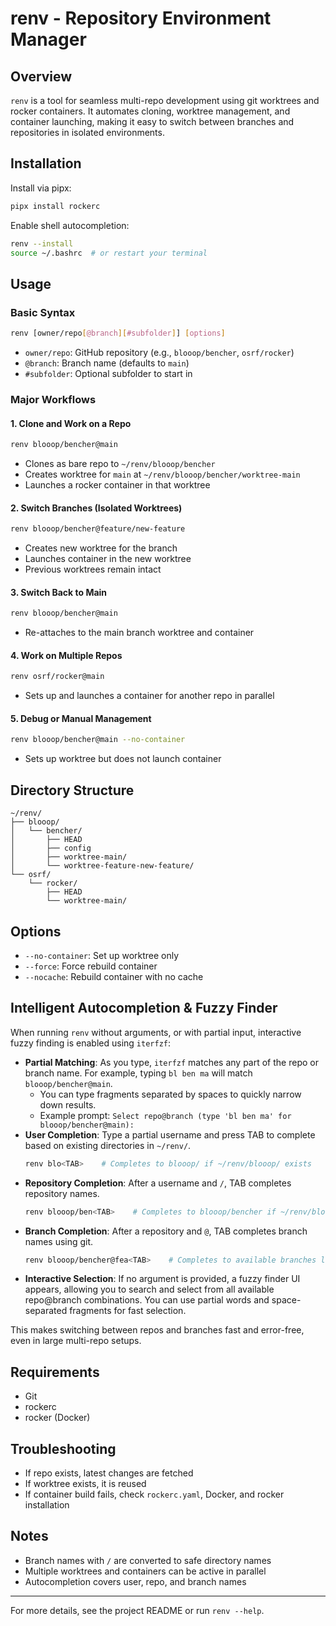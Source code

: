 # renv - Repository Environment Manager

## Overview

`renv` is a tool for seamless multi-repo development using git worktrees and rocker containers. It automates cloning, worktree management, and container launching, making it easy to switch between branches and repositories in isolated environments.

## Installation

Install via pipx:
```bash
pipx install rockerc
```

Enable shell autocompletion:
```bash
renv --install
source ~/.bashrc  # or restart your terminal
```

## Usage

### Basic Syntax
```bash
renv [owner/repo[@branch][#subfolder]] [options]
```
- `owner/repo`: GitHub repository (e.g., `blooop/bencher`, `osrf/rocker`)
- `@branch`: Branch name (defaults to `main`)
- `#subfolder`: Optional subfolder to start in

### Major Workflows

#### 1. Clone and Work on a Repo
```bash
renv blooop/bencher@main
```
- Clones as bare repo to `~/renv/blooop/bencher`
- Creates worktree for `main` at `~/renv/blooop/bencher/worktree-main`
- Launches a rocker container in that worktree

#### 2. Switch Branches (Isolated Worktrees)
```bash
renv blooop/bencher@feature/new-feature
```
- Creates new worktree for the branch
- Launches container in the new worktree
- Previous worktrees remain intact

#### 3. Switch Back to Main
```bash
renv blooop/bencher@main
```
- Re-attaches to the main branch worktree and container

#### 4. Work on Multiple Repos
```bash
renv osrf/rocker@main
```
- Sets up and launches a container for another repo in parallel

#### 5. Debug or Manual Management
```bash
renv blooop/bencher@main --no-container
```
- Sets up worktree but does not launch container

## Directory Structure
```
~/renv/
├── blooop/
│   └── bencher/
│       ├── HEAD
│       ├── config
│       ├── worktree-main/
│       └── worktree-feature-new-feature/
└── osrf/
    └── rocker/
        ├── HEAD
        └── worktree-main/
```

## Options
- `--no-container`: Set up worktree only
- `--force`: Force rebuild container
- `--nocache`: Rebuild container with no cache

## Intelligent Autocompletion & Fuzzy Finder

When running `renv` without arguments, or with partial input, interactive fuzzy finding is enabled using `iterfzf`:

- **Partial Matching**: As you type, `iterfzf` matches any part of the repo or branch name. For example, typing `bl ben ma` will match `blooop/bencher@main`.
  - You can type fragments separated by spaces to quickly narrow down results.
  - Example prompt: `Select repo@branch (type 'bl ben ma' for blooop/bencher@main):`
- **User Completion**: Type a partial username and press TAB to complete based on existing directories in `~/renv/`.
  ```bash
  renv blo<TAB>    # Completes to blooop/ if ~/renv/blooop/ exists
  ```
- **Repository Completion**: After a username and `/`, TAB completes repository names.
  ```bash
  renv blooop/ben<TAB>    # Completes to blooop/bencher if ~/renv/blooop/bencher exists
  ```
- **Branch Completion**: After a repository and `@`, TAB completes branch names using git.
  ```bash
  renv blooop/bencher@fea<TAB>    # Completes to available branches like feature/xyz
  ```
- **Interactive Selection**: If no argument is provided, a fuzzy finder UI appears, allowing you to search and select from all available repo@branch combinations. You can use partial words and space-separated fragments for fast selection.

This makes switching between repos and branches fast and error-free, even in large multi-repo setups.

## Requirements
- Git
- rockerc
- rocker (Docker)

## Troubleshooting
- If repo exists, latest changes are fetched
- If worktree exists, it is reused
- If container build fails, check `rockerc.yaml`, Docker, and rocker installation

## Notes
- Branch names with `/` are converted to safe directory names
- Multiple worktrees and containers can be active in parallel
- Autocompletion covers user, repo, and branch names

---
For more details, see the project README or run `renv --help`.
